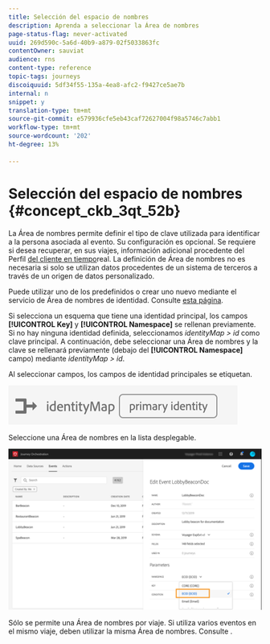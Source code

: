 ```yaml
---
title: Selección del espacio de nombres
description: Aprenda a seleccionar la Área de nombres
page-status-flag: never-activated
uuid: 269d590c-5a6d-40b9-a879-02f5033863fc
contentOwner: sauviat
audience: rns
content-type: reference
topic-tags: journeys
discoiquuid: 5df34f55-135a-4ea8-afc2-f9427ce5ae7b
internal: n
snippet: y
translation-type: tm+mt
source-git-commit: e579936cfe5eb43caf72627004f98a5746c7abb1
workflow-type: tm+mt
source-wordcount: '202'
ht-degree: 13%

---
```



# Selección del espacio de nombres {#concept_ckb_3qt_52b}

La Área de nombres permite definir el tipo de clave utilizada para identificar a la persona asociada al evento. Su configuración es opcional. Se requiere si desea recuperar, en sus viajes, información adicional procedente del Perfil [del cliente en tiempo](https://docs.adobe.com/content/help/es-ES/experience-platform/profile/home.html)real. La definición de Área de nombres no es necesaria si solo se utilizan datos procedentes de un sistema de terceros a través de un origen de datos personalizado.

Puede utilizar uno de los predefinidos o crear uno nuevo mediante el servicio de Área de nombres de identidad. Consulte [esta página](https://docs.adobe.com/content/help/es-ES/experience-platform/identity/home.html).

Si selecciona un esquema que tiene una identidad principal, los campos **[!UICONTROL Key]** y **[!UICONTROL Namespace]** se rellenan previamente. Si no hay ninguna identidad definida, seleccionamos _identityMap > id_ como clave principal. A continuación, debe seleccionar una Área de nombres y la clave se rellenará previamente (debajo del **[!UICONTROL Namespace]** campo) mediante _identityMap > id_.

Al seleccionar campos, los campos de identidad principales se etiquetan.

![](../assets/primary-identity.png)


Seleccione una Área de nombres en la lista desplegable.

![](../assets/journey17.png)

Sólo se permite una Área de nombres por viaje. Si utiliza varios eventos en el mismo viaje, deben utilizar la misma Área de nombres. Consulte [](../building-journeys/journey.md).
